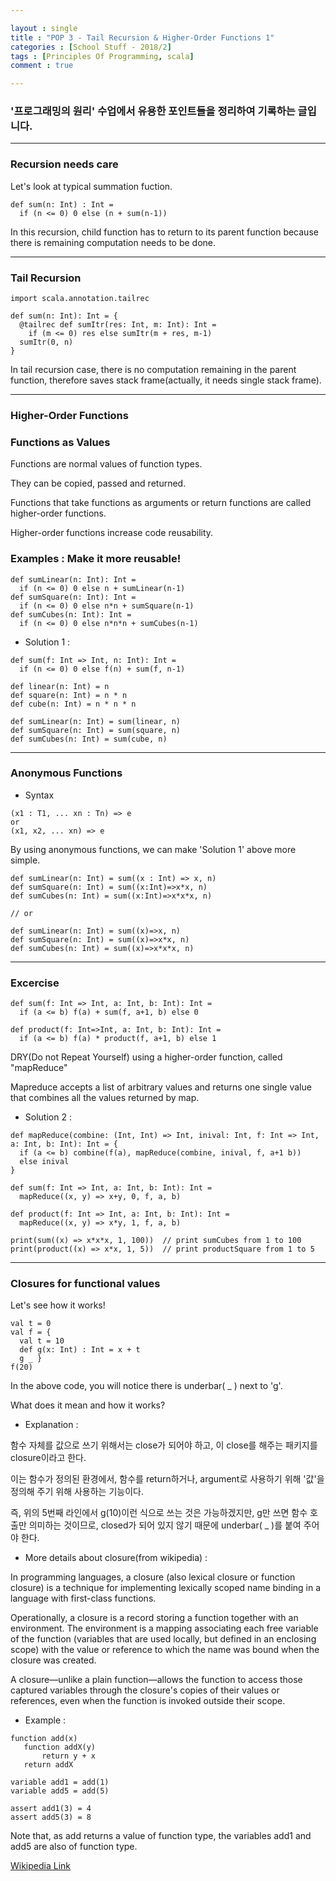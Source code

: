 ```yaml
---

layout : single
title : "POP 3 - Tail Recursion & Higher-Order Functions 1"
categories : [School Stuff - 2018/2]
tags : [Principles Of Programming, scala]
comment : true

---
```


### '프로그래밍의 원리' 수업에서 유용한 포인트들을 정리하여 기록하는 글입니다.

---

### Recursion needs care

Let's look at typical summation fuction.

~~~
def sum(n: Int) : Int = 
  if (n <= 0) 0 else (n + sum(n-1))
~~~

In this recursion, child function has to return to its parent function because there is remaining computation needs to be done.

---

### Tail Recursion

~~~
import scala.annotation.tailrec

def sum(n: Int): Int = {
  @tailrec def sumItr(res: Int, m: Int): Int =
    if (m <= 0) res else sumItr(m + res, m-1)
  sumItr(0, n)
}
~~~

In tail recursion case, there is no computation remaining in the parent function, therefore saves stack frame(actually, it needs single stack frame).


---

### Higher-Order Functions


### Functions as Values

Functions are normal values of function types.

They can be copied, passed and returned.

Functions that take functions as arguments or return functions are called higher-order functions.

Higher-order functions increase code reusability.

### Examples : Make it more reusable!

~~~
def sumLinear(n: Int): Int = 
  if (n <= 0) 0 else n + sumLinear(n-1)
def sumSquare(n: Int): Int = 
  if (n <= 0) 0 else n*n + sumSquare(n-1)
def sumCubes(n: Int): Int = 
  if (n <= 0) 0 else n*n*n + sumCubes(n-1)
~~~

- Solution 1 : 

~~~
def sum(f: Int => Int, n: Int): Int =
  if (n <= 0) 0 else f(n) + sum(f, n-1)

def linear(n: Int) = n
def square(n: Int) = n * n
def cube(n: Int) = n * n * n

def sumLinear(n: Int) = sum(linear, n)
def sumSquare(n: Int) = sum(square, n)
def sumCubes(n: Int) = sum(cube, n)
~~~

---

### Anonymous Functions

- Syntax

~~~
(x1 : T1, ... xn : Tn) => e
or
(x1, x2, ... xn) => e
~~~

By using anonymous functions, we can make 'Solution 1' above more simple.

~~~
def sumLinear(n: Int) = sum((x : Int) => x, n)
def sumSquare(n: Int) = sum((x:Int)=>x*x, n)
def sumCubes(n: Int) = sum((x:Int)=>x*x*x, n)

// or

def sumLinear(n: Int) = sum((x)=>x, n)
def sumSquare(n: Int) = sum((x)=>x*x, n)
def sumCubes(n: Int) = sum((x)=>x*x*x, n)
~~~

---

### Excercise

~~~
def sum(f: Int => Int, a: Int, b: Int): Int =
  if (a <= b) f(a) + sum(f, a+1, b) else 0

def product(f: Int=>Int, a: Int, b: Int): Int = 
  if (a <= b) f(a) * product(f, a+1, b) else 1  
~~~

DRY(Do not Repeat Yourself) using a higher-order function, called "mapReduce"

Mapreduce accepts a list of arbitrary values and returns one single value that combines all the values returned by map.

- Solution 2 :

~~~
def mapReduce(combine: (Int, Int) => Int, inival: Int, f: Int => Int, a: Int, b: Int): Int = {
  if (a <= b) combine(f(a), mapReduce(combine, inival, f, a+1 b))
  else inival
}

def sum(f: Int => Int, a: Int, b: Int): Int = 
  mapReduce((x, y) => x+y, 0, f, a, b)

def product(f: Int => Int, a: Int, b: Int): Int =
  mapReduce((x, y) => x*y, 1, f, a, b)

print(sum((x) => x*x*x, 1, 100))  // print sumCubes from 1 to 100
print(product((x) => x*x, 1, 5))  // print productSquare from 1 to 5
~~~


---

### Closures for functional values

Let's see how it works!

~~~
val t = 0
val f = {
  val t = 10
  def g(x: Int) : Int = x + t
  g _ }
f(20)
~~~

In the above code, you will notice there is underbar( _ ) next to 'g'. 

What does it mean and how it works?

- Explanation :

함수 자체를 값으로 쓰기 위해서는 close가 되어야 하고, 이 close를 해주는 패키지를 closure이라고 한다.

이는 함수가 정의된 환경에서, 함수를 return하거나, argument로 사용하기 위해 '값'을 정의해 주기 위해 사용하는 기능이다.

즉, 위의 5번째 라인에서 g(10)이런 식으로 쓰는 것은 가능하겠지만, g만 쓰면 함수 호출만 의미하는 것이므로, closed가 되어 있지 않기 때문에 underbar( _ )를 붙여 주어야 한다.

- More details about closure(from wikipedia) :

In programming languages, a closure (also lexical closure or function closure) is a technique for implementing lexically scoped name binding in a language with first-class functions.

Operationally, a closure is a record storing a function together with an environment. The environment is a mapping associating each free variable of the function (variables that are used locally, but defined in an enclosing scope) with the value or reference to which the name was bound when the closure was created.

A closure—unlike a plain function—allows the function to access those captured variables through the closure's copies of their values or references, even when the function is invoked outside their scope.

- Example :

~~~
function add(x)
   function addX(y)
       return y + x
   return addX

variable add1 = add(1)
variable add5 = add(5)

assert add1(3) = 4
assert add5(3) = 8
~~~

Note that, as add returns a value of function type, the variables add1 and add5 are also of function type.

[Wikipedia Link](https://en.wikipedia.org/wiki/Closure_(computer_programming))











